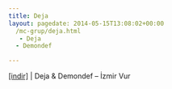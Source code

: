 ```yaml
---
title: Deja
layout: pagedate: 2014-05-15T13:08:02+00:00
  /mc-grup/deja.html
   - Deja
  - Demondef

---
```

<a href="https://cloud.mail.ru/public/cdf0240d9ffb/Deja%20%26%20Demondef%20-%20%C4%B0zmir%20Vur" target="_blank">[indir]</a> | Deja & Demondef &#8211; İzmir Vur